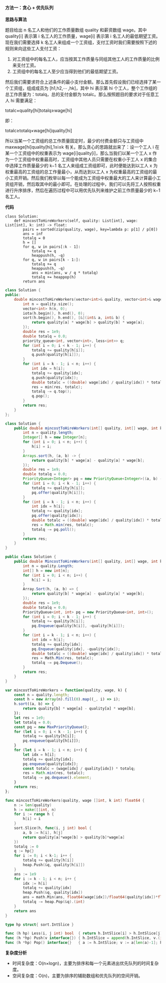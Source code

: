 ﻿#### [](https://leetcode.cn/problems/minimum-cost-to-hire-k-workers/solution/gu-yong-k-ming-gong-ren-de-zui-di-cheng-rsz3t//#方法一：贪心-优先队列)方法一：贪心 + 优先队列

**思路与算法**

题目给出 n 名工人和他们的工作质量数组 quality 和薪资数组 wage。其中 quality[i] 表示第 i 名工人的工作质量，wage[i] 表示第 i 名工人的最低期望工资。现在我们需要选择 k 名工人来组成一个工资组，支付工资时我们需要按照下述的规则来向这些工人支付工资：

1.  对工资组中的每名工人，应当按其工作质量与同组其他工人的工作质量的比例来支付工资。
2.  工资组中的每名工人至少应当得到他们的最低期望工资。

然后我们需要求符合上述条件的最小支付金额。那么首先假设我们已经选择了某一个工资组，组成成员为 [h1,h2,⋯ ,hk]，其中 hi 表示第 hi 个工人，整个工作组的总工作质量为：totalq，总的支付金额为 totalc。那么按照题目的要求对于任意工人 hi 需要满足：

totalc×quality[hi]totalq≥wage[hi]

即：

totalc≥totalq×wage[hi]quality[hi]

所以当某一个工资组的总工作质量固定时，最少的付费金额只与工资组中 max⁡wage[hi]quality[hi],1≤i≤k 有关。那么贪心的思路就出来了：设一个工人 i 在某一个工资组中的权重表示为 wage[i]quality[i]，那么当我们以某一个工人 x 作为一个工资组中权重最高时，工资组中其他人员只需要在权重小于工人 x 的集合中选择工作质量最少的 k−1 名工人来组成工资组即可，此时便能达到以工人 x 为权重最高的工资组的总工作量最小，从而达到以工人 x 为权重最高的工资组的最小工资开销。然后我们枚举以每一个能成为工资组中权重最大的工人来计算最小工资组开销，然后取其中的最小即可。在处理的过程中，我们可以先将工人按照权重进行升序排序，然后在遍历过程中可以用优先队列来维护之前工作质量最少的 k−1 名工人。

**代码**

```Python3
class Solution:
    def mincostToHireWorkers(self, quality: List[int], wage: List[int], k: int) -> float:
        pairs = sorted(zip(quality, wage), key=lambda p: p[1] / p[0])
        ans = inf
        totalq = 0
        h = []
        for q, w in pairs[:k - 1]:
            totalq += q
            heappush(h, -q)
        for q, w in pairs[k - 1:]:
            totalq += q
            heappush(h, -q)
            ans = min(ans, w / q * totalq)
            totalq += heappop(h)
        return ans

```

```C++
class Solution {
public:
    double mincostToHireWorkers(vector<int>& quality, vector<int>& wage, int k) {
        int n = quality.size();
        vector<int> h(n, 0);
        iota(h.begin(), h.end(), 0);
        sort(h.begin(), h.end(), [&](int& a, int& b) {
            return quality[a] * wage[b] > quality[b] * wage[a];
        });
        double res = 1e9;
        double totalq = 0.0;
        priority_queue<int, vector<int>, less<int>> q;
        for (int i = 0; i < k - 1; i++) {
            totalq += quality[h[i]];
            q.push(quality[h[i]]);
        }
        for (int i = k - 1; i < n; i++) {
            int idx = h[i];
            totalq += quality[idx];
            q.push(quality[idx]);
            double totalc = ((double) wage[idx] / quality[idx]) * totalq;
            res = min(res, totalc);
            totalq -= q.top();
            q.pop();
        }
        return res;
    }
};

```

```Java
class Solution {
    public double mincostToHireWorkers(int[] quality, int[] wage, int k) {
        int n = quality.length;
        Integer[] h = new Integer[n];
        for (int i = 0; i < n; i++) {
            h[i] = i;
        }
        Arrays.sort(h, (a, b) -> {
            return quality[b] * wage[a] - quality[a] * wage[b];
        });
        double res = 1e9;
        double totalq = 0.0;
        PriorityQueue<Integer> pq = new PriorityQueue<Integer>((a, b) -> b - a);
        for (int i = 0; i < k - 1; i++) {
            totalq += quality[h[i]];
            pq.offer(quality[h[i]]);
        }
        for (int i = k - 1; i < n; i++) {
            int idx = h[i];
            totalq += quality[idx];
            pq.offer(quality[idx]);
            double totalc = ((double) wage[idx] / quality[idx]) * totalq;
            res = Math.min(res, totalc);
            totalq -= pq.poll();
        }
        return res;
    }
}

```

```C#
public class Solution {
    public double MincostToHireWorkers(int[] quality, int[] wage, int k) {
        int n = quality.Length;
        int[] h = new int[n];
        for (int i = 0; i < n; i++) {
            h[i] = i;
        }
        Array.Sort(h, (a, b) => {
            return quality[b] * wage[a] - quality[a] * wage[b];
        });
        double res = 1e9;
        double totalq = 0.0;
        PriorityQueue<int, int> pq = new PriorityQueue<int, int>();
        for (int i = 0; i < k - 1; i++) {
            totalq += quality[h[i]];
            pq.Enqueue(quality[h[i]], -quality[h[i]]);
        }
        for (int i = k - 1; i < n; i++) {
            int idx = h[i];
            totalq += quality[idx];
            pq.Enqueue(quality[idx], -quality[idx]);
            double totalc = ((double) wage[idx] / quality[idx]) * totalq;
            res = Math.Min(res, totalc);
            totalq -= pq.Dequeue();
        }
        return res;
    }
}

```

```JavaScript
var mincostToHireWorkers = function(quality, wage, k) {
    const n = quality.length;
    const h = new Array(n).fill(0).map((_, i) => i);
    h.sort((a, b) => {
        return quality[b] * wage[a] - quality[a] * wage[b];
    });
    let res = 1e9;
    let totalq = 0.0;
    const pq = new MaxPriorityQueue();
    for (let i = 0; i < k - 1; i++) {
        totalq += quality[h[i]];
        pq.enqueue(quality[h[i]]);
    }
    for (let i = k - 1; i < n; i++) {
        let idx = h[i];
        totalq += quality[idx];
        pq.enqueue(quality[idx]);
        const totalc = (wage[idx] / quality[idx]) * totalq;
        res = Math.min(res, totalc);
        totalq -= pq.dequeue().element;
    }
    return res;
};

```

```Go
func mincostToHireWorkers(quality, wage []int, k int) float64 {
    n := len(quality)
    h := make([]int, n)
    for i := range h {
        h[i] = i
    }
    sort.Slice(h, func(i, j int) bool {
        a, b := h[i], h[j]
        return quality[a]*wage[b] > quality[b]*wage[a]
    })
    totalq := 0
    q := hp{}
    for i := 0; i < k-1; i++ {
        totalq += quality[h[i]]
        heap.Push(&q, quality[h[i]])
    }
    ans := 1e9
    for i := k - 1; i < n; i++ {
        idx := h[i]
        totalq += quality[idx]
        heap.Push(&q, quality[idx])
        ans = math.Min(ans, float64(wage[idx])/float64(quality[idx])*float64(totalq))
        totalq -= heap.Pop(&q).(int)
    }
    return ans
}

type hp struct{ sort.IntSlice }

func (h hp) Less(i, j int) bool  { return h.IntSlice[i] > h.IntSlice[j] }
func (h *hp) Push(v interface{}) { h.IntSlice = append(h.IntSlice, v.(int)) }
func (h *hp) Pop() interface{}   { a := h.IntSlice; v := a[len(a)-1]; h.IntSlice = a[:len(a)-1]; return v }

```

**复杂度分析**

-   时间复杂度：O(n×log⁡n)，主要为排序和每一个元素进出优先队列的时间复杂度。
-   空间复杂度：O(n)，主要为排序的辅助数组和优先队列的空间开销。
